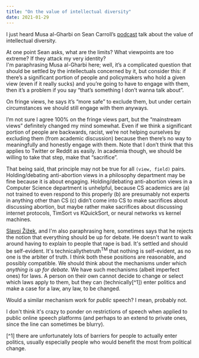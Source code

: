 ```yaml
---
title: "On the value of intellectual diversity"
date: 2021-01-29
---
```

I just heard Musa al-Gharbi on Sean Carroll’s [podcast](https://www.preposterousuniverse.com/podcast/2020/10/19/119-musa-al-gharbi-on-the-value-of-intellectual-diversity/) talk about the value of intellectual diversity.

At one point Sean asks, what are the limits? What viewpoints are too extreme? If they attack my very identity?  
I'm paraphrasing Musa al-Gharbi here; well, it’s a complicated question that should be settled by the intellectuals concerned by it, but consider this: if there’s a significant portion of people and policymakers who hold a given view (even if it really sucks) and you’re going to have to engage with them, then it’s a problem if you say “that’s something I don’t wanna talk about”. 

On fringe views, he says it’s “more safe” to exclude them, but under certain circumstances we should still engage with them anyways.

I’m not sure I agree 100% on the fringe views part, but the “mainstream views” definitely changed my mind somewhat. 
Even if we think a significant portion of people are backwards, racist, we’re not helping ourselves by excluding them (from academic discussion) because then there’s no way to meaningfully and honestly engage with them. Note that I don’t think that this applies to Twitter or Reddit as easily. In academia though, we should be willing to take that step, make that “sacrifice”. 

That being said, that principle may not be true for all `(view, field)` pairs. Holding/debating anti-abortion views in a philosophy department may be fine because it is about engaging. Holding/debating anti-abortion views in a Computer Science department is unhelpful, because CS academics are (a) not trained to even respond to this properly (b) are presumably not experts in anything other than CS (c) didn’t come into CS to make sacrifices about discussing abortion, but maybe rather make sacrifices about discussing internet protocols, TimSort vs KQuickSort, or neural networks vs kernel machines.

[Slavoj Žižek](https://en.wikipedia.org/wiki/Slavoj_%C5%BDi%C5%BEek), and I'm also paraphrasing here, sometimes says that he rejects the notion that everything should be up for debate. He doesn't want to walk around having to explain to people that rape is bad. It's settled and should be self-evident. It's technicallythetruth<sup>TM</sup> that nothing is self-evident, as no one is the arbiter of truth. I think both these positions are reasonable, and possibly compatible. We should think about the mechanisms under which _anything is up for debate_. We have such mechanisms (albeit imperfect ones) for laws. A person on their own cannot decide to change or select which laws apply to them, but they can (technically[^1]) enter politics and make a case for a law, any law, to be changed.

Would a similar mechanism work for _public_ speech? I mean, probably not. 

I don't think it's crazy to ponder on restrictions of speech when applied to public online speech platforms (and perhaps to an extend to private ones, since the line can sometimes be blurry).


[^1] there are unfortunately lots of barriers for people to actually enter politics, usually especially people who would benefit the most from political change.
